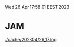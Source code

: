 Wed 26 Apr 17:58:01 EEST 2023
# JAM
<a href='./cache/202304/26_17.log'>./cache/202304/26_17.log</a>
